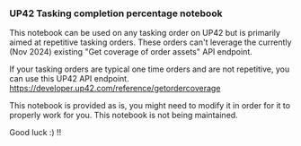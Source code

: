 ### UP42 Tasking completion percentage notebook

This notebook can be used on any tasking order on UP42 but is primarily aimed at repetitive tasking orders. These orders can't leverage the currently (Nov 2024) existing "Get coverage of order assets" API endpoint.

If your tasking orders are typical one time orders and are not repetitive, you can use this UP42 API endpoint.
https://developer.up42.com/reference/getordercoverage

This notebook is provided as is, you might need to modify it in order for it to properly work for you.
This notebook is not being maintained.

Good luck :) !!